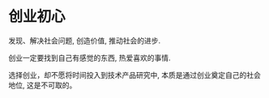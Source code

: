 # 创业初心

发现、解决社会问题, 创造价值, 推动社会的进步.

创业一定要找到自己有感觉的东西, 热爱喜欢的事情.

选择创业，却不愿将时间投入到技术产品研究中, 本质是通过创业奠定自己的社会地位, 这是不可取的。

